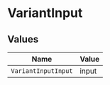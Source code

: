 # VariantInput


## Values

| Name                | Value               |
| ------------------- | ------------------- |
| `VariantInputInput` | input               |